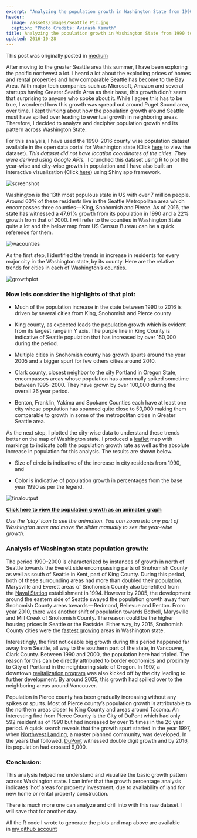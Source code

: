 ```yaml
---
excerpt: "Analyzing the population growth in Washington State from 1990 to 2016 using R"
header: 
  image: /assets/images/Seattle_Pic.jpg
  caption: "Photo Credits: Avinash Kamath"
title: Analyzing the population growth in Washington State from 1990 to 2016 using R
updated: 2016-10-28
---
```


This post was originally posted in [medium](https://medium.com/@avi.k?source=post_header_lockup)

After moving to the greater Seattle area this summer, I have been exploring the pacific northwest a lot. I heard a lot about the exploding prices of homes and rental properties and how comparable Seattle has become to the Bay Area. With major tech companies such as Microsoft, Amazon and several startups having Greater Seattle Area as their base, this growth didn’t seem that surprising to anyone who spoke about it. While I agree this has to be true, I wondered how this growth was spread out around Puget Sound area, over time. I kept thinking about how the population growth around Seattle must have spilled over leading to eventual growth in neighboring areas. Therefore, I decided to analyze and decipher population growth and its pattern across Washington State.

For this analysis, I have used the 1990–2016 county wise population dataset available in the open data portal for Washington state (Click [here](http://data.wa.gov/Demographics/WAOFM-April-1-Population-by-State-County-and-City-/tecv-qzfm) to view the dataset). _This dataset did not have location coordinates of the cities. They were derived using Google APIs._  I crunched this dataset using R to plot the year-wise and city-wise growth in population and I have also built an interactive visualization (Click [here](http://nashavi.shinyapps.io/WA_State-Population_Growth/)) using Shiny app framework.

![screenshot](https://cdn-images-1.medium.com/max/1750/0*0auJjiHZQO6qfEWb.png)

Washington is the 13th most populous state in US with over 7 million people. Around 60% of these residents live in the Seattle Metropolitan area which encompasses three counties — King, Snohomish and Pierce. As of 2016, the state has witnessed a 47.61% growth from its population in 1990 and a 22% growth from that of 2000. I will refer to the counties in Washington State quite a lot and the below map from US Census Bureau can be a quick reference for them.

![wacounties](http://www.fluoridealert.org/wp-content/pesticides/levels/map.wa.gif)

As the first step, I identified the trends in increase in residents for every major city in the Washington state, by its county. Here are the relative trends for cities in each of Washington’s counties.

![growthplot](https://cdn-images-1.medium.com/max/1000/0*ctmuVpvauHysutiE.png)


### Now lets consider the highlights of that plot:

- Much of the population increase in the state between 1990 to 2016 is driven by several cities from King, Snohomish and Pierce county

- King county, as expected leads the population growth which is evident from its largest range in Y axis. The purple line in King County is indicative of Seattle population that has increased by over 150,000 during the period.

- Multiple cities in Snohomish county has growth spurts around the year 2005 and a bigger spurt for few others cities around 2010.

- Clark county, closest neighbor to the city Portland in Oregon State, encompasses areas whose population has abnormally spiked sometime between 1995–2000. They have grown by over 100,000 during the overall 26 year period.

- Benton, Franklin, Yakima and Spokane Counties each have at least one city whose population has spanned quite close to 50,000 making them comparable to growth in some of the metropolitan cities in Greater Seattle area.

As the next step, I plotted the city-wise data to understand these trends better on the map of Washington state. I produced a [leaflet](http://rstudio.github.io/leaflet/) map with markings to indicate both the population growth rate as well as the absolute increase in population for this analysis. The results are shown below.

- Size of circle is indicative of the increase in city residents from 1990, and

- Color is indicative of population growth in percentages from the base year 1990 as per the legend.


![finaloutput](https://cdn-images-1.medium.com/max/1000/0*DpwB_DY0AB3SgCK9.png)

**[Click here to view the population growth as an animated graph](http://nashavi.shinyapps.io/WA_State-Population_Growth/)**

_Use the ‘play’ icon to see the animation. You can zoom into any part of Washington state and move the slider manually to see the year-wise growth._


### Analysis of Washington state population growth:

The period 1990–2000 is characterized by instances of growth in north of Seattle towards the Everett side encompassing parts of Snohomish County as well as south of Seattle in Kent, part of King County. During this period, both of these surrounding areas had more than doubled their population. Marysville and Everett areas of Snohomish County also benefitted from the [Naval Station](http://en.wikipedia.org/wiki/Naval_Station_Everett) establishment in 1994. However by 2005, the development around the eastern side of Seattle swayed the population growth away from Snohomish County areas towards — Redmond, Bellevue and Renton. From year 2010, there was another shift of population towards Bothell, Marysville and Mill Creek of Snohomish County. The reason could be the higher housing prices in Seattle or the Eastside. Either way, by 2015, Snohomish County cities were the [fastest growing](http://www.heraldnet.com/news/snohomish-county-leads-all-others-in-population-growth/) areas in Washington state.

Interestingly, the first noticeable big growth during this period happened far away from Seattle, all way to the southern part of the state, in Vancouver, Clark County. Between 1990 and 2000, the population here had tripled. The reason for this can be directly attributed to border economics and proximity to City of Portland in the neighboring state of Oregon. In 1997, a downtown [revitalization program](http://en.wikipedia.org/wiki/Vancouver,_Washington#Downtown_revitalization) was also kicked off by the city leading to further development. By around 2005, this growth had spilled over to the neighboring areas around Vancouver.

Population in Pierce county has been gradually increasing without any spikes or spurts. Most of Pierce county’s population growth is attributable to the northern areas closer to King County and areas around Tacoma. An interesting find from Pierce County is the City of DuPont which had only 592 resident as of 1990 but had increased by over 15 times in the 26 year period. A quick search reveals that the growth spurt started in the year 1997, when [Northwest Landing](http://community.seattletimes.nwsource.com/archive/?date=19980411&slug=2744505), a master planned community, was developed. In the years that followed, [DuPont](http://www.youtube.com/watch?v=jCbkvspdaI4) witnessed double digit growth and by 2016, its population had crossed 9,000.


### Conclusion:

This analysis helped me understand and visualize the basic growth pattern across Washington state. I can infer that the growth percentage analysis indicates ‘hot’ areas for property investment, due to availability of land for new home or rental property construction.

There is much more one can analyze and drill into with this raw dataset. I will save that for another day.

All the R code I wrote to generate the plots and map above are available in [my github account](http://github.com/Nashavi/WA_Pop_Analysis)

